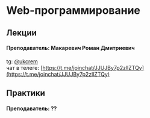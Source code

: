 # Web-программирование

## Лекции

#### Преподаватель: Макаревич Роман Дмитриевич

tg: [@ukcrem](https://t.me/ukcrem)  
чат в телеге: [https://t.me/joinchat/JJUJBy7p2zllZTQy](https://t.me/joinchat/JJUJBy7p2zllZTQy)

## Практики

#### Преподаватель: ??

